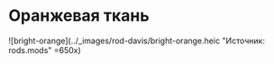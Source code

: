 # Оранжевая  ткань

![bright-orange](../_images/rod-davis/bright-orange.heic "Источник: rods.mods" =650x)
